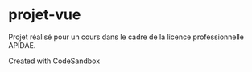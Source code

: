 # projet-vue

Projet réalisé pour un cours dans le cadre de la licence professionnelle APIDAE.

Created with CodeSandbox
